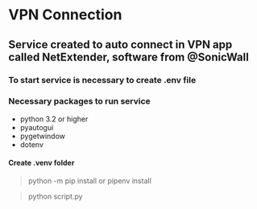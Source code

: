 # VPN Connection

## Service created to auto connect in VPN app called NetExtender, software from @SonicWall

### To start service is necessary to create .env file


### Necessary packages to run service

- python 3.2 or higher
- pyautogui
- pygetwindow
- dotenv

#### Create .venv folder

> python -m pip install or pipenv install

> python script.py
